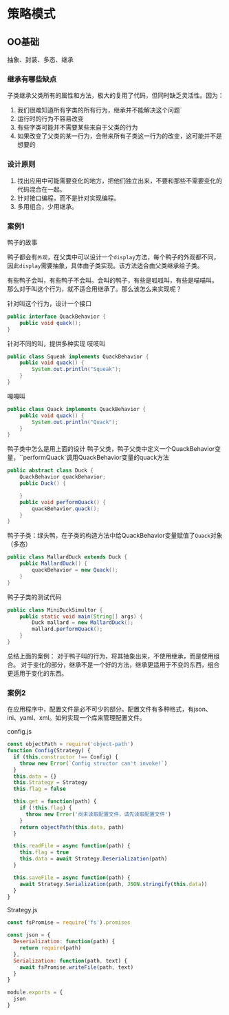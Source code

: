 # 策略模式

## OO基础

抽象、封装、多态、继承

### 继承有哪些缺点

子类继承父类所有的属性和方法，极大的复用了代码，但同时缺乏灵活性。因为：

1. 我们很难知道所有字类的所有行为，继承并不能解决这个问题`
2. 运行时的行为不容易改变
3. 有些字类可能并不需要某些来自于父类的行为
4. 如果改变了父类的某一行为，会带来所有子类这一行为的改变，这可能并不是想要的

### 设计原则

1. 找出应用中可能需要变化的地方，把他们独立出来，不要和那些不需要变化的代码混合在一起。
2. 针对接口编程，而不是针对实现编程。
3. 多用组合，少用继承。

### 案例1

鸭子的故事

鸭子都会有``外观``，在父类中可以设计一个``display``方法，每个鸭子的外观都不同，因此``display``需要抽象，具体由子类实现。该方法适合由父类继承给子类。

有些鸭子会叫，有些鸭子不会叫。会叫的鸭子，有些是呱呱叫，有些是喵喵叫。
那么对于叫这个行为，就不适合用继承了。那么该怎么来实现呢？

针对叫这个行为，设计一个接口
```JAVA
public interface QuackBehavior {
    public void quack();
}
```
针对不同的叫，提供多种实现
吱吱叫
```java
public class Squeak implements QuackBehavior {
    public void quack() {
        System.out.println("Squeak");
    }
}
```
嘎嘎叫
```java
public class Quack implements QuackBehavior {
    public void quack() {
        System.out.println("Quack");
    }
}
```

鸭子类中怎么是用上面的设计
鸭子父类，鸭子父类中定义一个QuackBehavior变量，``performQuack`调用QuackBehavior变量的quack方法
```java
public abstract class Duck {
    QuackBehavior quackBehavior;
    public Duck() {

    }
    public void performQuack() {
        quackBehavior.quack();
    }
}
```

鸭子子类：绿头鸭，在子类的构造方法中给QuackBehavior变量赋值了``Quack``对象（多态）
```java
public class MallardDuck extends Duck {
    public MallardDuck() {
        quackBehavior = new Quack();
    }
}
```

鸭子子类的测试代码
```java
public class MiniDuckSimultor {
    public static void main(String[] args) {
        Duck mallard = new MallardDuck();
        mallard.performQuack();
    }
}
```

总结上面的案例：
对于鸭子叫的行为，将其抽象出来，不使用继承，而是使用组合。
对于变化的部分，继承不是一个好的方法，继承更适用于不变的东西，组合更适用于变化的东西。

### 案例2

在应用程序中，配置文件是必不可少的部分。配置文件有多种格式，有json、ini、yaml、xml。如何实现一个库来管理配置文件。

config.js
```js
const objectPath = require('object-path')
function Config(Strategy) {
  if (this.constructor !== Config) {
    throw new Error(`Config structor can't invoke!`)
  }
  this.data = {}
  this.Strategy = Strategy
  this.flag = false

  this.get = function(path) {
    if (!this.flag) {
      throw new Error('尚未读取配置文件，请先读取配置文件')
    }
    return objectPath(this.data, path)
  }

  this.readFile = async function(path) {
    this.flag = true
    this.data = await Strategy.Deserialization(path)
  }

  this.saveFile = async function(path) {
    await Strategy.Serialization(path, JSON.stringify(this.data))
  }
}
```

Strategy.js

```js
const fsPromise = require('fs').promises

const json = {
  Deserialization: function(path) {
    return require(path)
  },
  Serialization: function(path, text) {
    await fsPromise.writeFile(path, text)
  }
}

module.exports = {
  json
}
```
